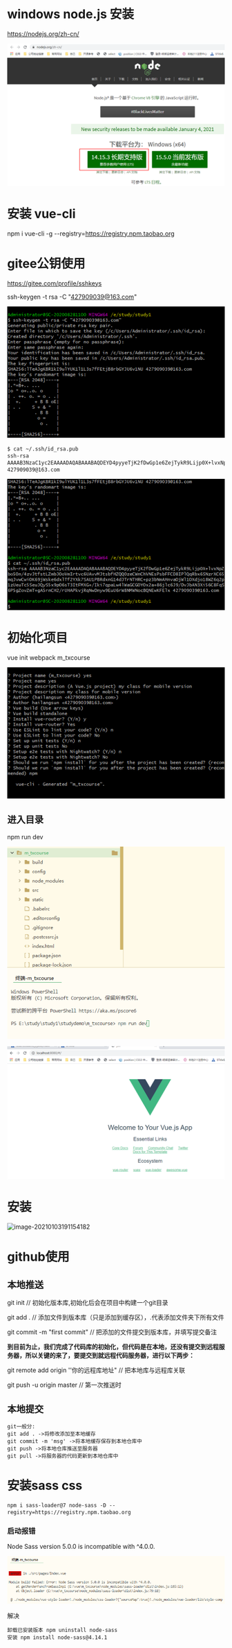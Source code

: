 # windows node.js 安装

https://nodejs.org/zh-cn/

![image-20201231132856130](前端.assets\image-20201231132856130.png)

# 安装 vue-cli

npm i vue-cli -g --registry=https://registry.npm.taobao.org



# gitee公钥使用

https://gitee.com/profile/sshkeys

ssh-keygen -t rsa -C "427909039@163.com"

![image-20201231134006717](前端.assets\image-20201231134006717.png)



```
$ cat ~/.ssh/id_rsa.pub
ssh-rsa AAAAB3NzaC1yc2EAAAADAQABAAABAQDEYD4pyyeTjK2fDwGp1e6ZejTykR9Lijp0X+lvxNpZbo5On/4zvJtfstLZmbJOoVmIrtvc6UAvvMJtsbfHZQQ0zeCWnChVNEsPsbFFCD8IPlQqRbx6SNzrXC65mqJvwCwiOK69jWske6dxlTf2YXk7SAU1PBRdxnG14dJTrNTHRC+pz3bNmAHnvaOjWl1OXdjo18WZ6q2p1zUeuTc5SeuJQyS5x9pO6sT3ItFMXG+/Iki7qpaLw4lWaGCGOYOx2a+86jlc6J9/DvJbAN3Xi56C8FqS6P5gZovZmT+gA5rnCH2/rUHAPkvjRqNwDnyw9EuU6rW8NMWNocBQNEwKFElx 427909039@163.com
```

![image-20201231134741157](前端.assets\image-20201231134741157.png)



# 初始化项目

 vue init webpack m_txcourse

![image-20201231140011904](前端.assets\image-20201231140011904.png)

## 进入目录

npm run dev

![image-20201231155325078](前端.assets\image-20201231155325078.png)



![image-20201231155501614](前端.assets\image-20201231155501614.png)



# 安装

![image-20210103191154182](E:\vue\m_txcourse\doc\前端.assets\image-20210103191154182-1609730966607.png)

# github使用

## 本地推送

git init // 初始化版本库,初始化后会在项目中构建一个git目录

git add . // 添加文件到版本库（只是添加到缓存区），.代表添加文件夹下所有文件

git commit -m "first commit" // 把添加的文件提交到版本库，并填写提交备注

**到目前为止，我们完成了代码库的初始化，但代码是在本地，还没有提交到远程服务器，所以关键的来了，要提交到就远程代码服务器，进行以下两步：**

git remote add origin ''你的远程库地址" // 把本地库与远程库关联

git push -u origin master // 第一次推送时

## 本地提交

```
git一般分:
git add . ->将修改添加至本地缓存
git commit -m 'msg' ->将本地缓存保存到本地仓库中
git push ->将本地仓库推送至服务器
git pull ->将服务器的代码更新到本地仓库中
```

# 安装sass css

```
npm i sass-loader@7 node-sass -D --registry=https://registry.npm.taobao.org
```

### 启动报错

Node Sass version 5.0.0 is incompatible with ^4.0.0.

![image-20210104134120477](前端.assets/image-20210104134120477.png)

解决

```
卸载已安装版本 npm uninstall node-sass
安装 npm install node-sass@4.14.1
```

